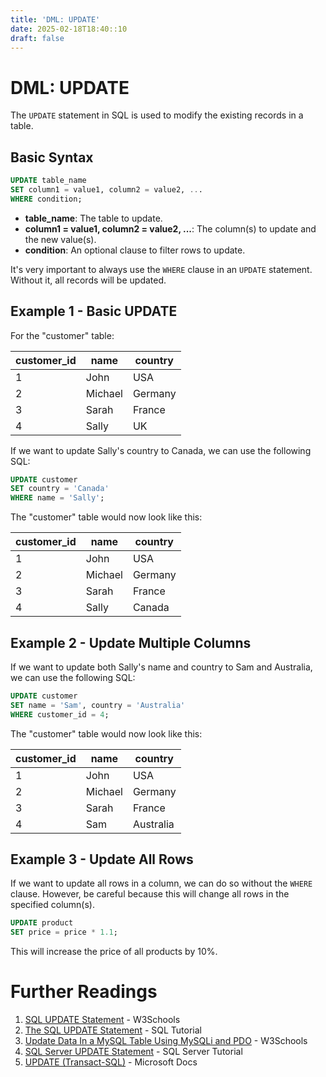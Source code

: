 ```yaml
---
title: 'DML: UPDATE'
date: 2025-02-18T18:40::10
draft: false
---
```


# DML: UPDATE

The `UPDATE` statement in SQL is used to modify the existing records in a table.

## Basic Syntax

```sql
UPDATE table_name
SET column1 = value1, column2 = value2, ...
WHERE condition;
```

- **table_name**: The table to update.
- **column1 = value1, column2 = value2, ...**: The column(s) to update and the new value(s).
- **condition**: An optional clause to filter rows to update.

It's very important to always use the `WHERE` clause in an `UPDATE` statement. Without it, all records will be updated.

## Example 1 - Basic UPDATE

For the "customer" table:

| customer_id | name    | country |
| ----------- | ------- | ------- |
| 1           | John    | USA     |
| 2           | Michael | Germany |
| 3           | Sarah   | France  |
| 4           | Sally   | UK      |

If we want to update Sally's country to Canada, we can use the following SQL:

```sql
UPDATE customer
SET country = 'Canada'
WHERE name = 'Sally';
```

The "customer" table would now look like this:

| customer_id | name    | country |
| ----------- | ------- | ------- |
| 1           | John    | USA     |
| 2           | Michael | Germany |
| 3           | Sarah   | France  |
| 4           | Sally   | Canada  |

## Example 2 - Update Multiple Columns

If we want to update both Sally's name and country to Sam and Australia, we can use the following SQL:

```sql
UPDATE customer
SET name = 'Sam', country = 'Australia'
WHERE customer_id = 4;
```

The "customer" table would now look like this:

| customer_id | name    | country   |
| ----------- | ------- | --------- |
| 1           | John    | USA       |
| 2           | Michael | Germany   |
| 3           | Sarah   | France    |
| 4           | Sam     | Australia |

## Example 3 - Update All Rows

If we want to update all rows in a column, we can do so without the `WHERE` clause. However, be careful because this will change all rows in the specified column(s).

```sql
UPDATE product
SET price = price * 1.1;
```

This will increase the price of all products by 10%.

# Further Readings

1. [SQL UPDATE Statement](https://www.w3schools.com/sql/sql_update.asp) - W3Schools
2. [The SQL UPDATE Statement](https://www.sqltutorial.org/sql-update/) - SQL Tutorial
3. [Update Data In a MySQL Table Using MySQLi and PDO](https://www.w3schools.com/sql/sql_update.asp) - W3Schools
4. [SQL Server UPDATE Statement](https://www.sqlservertutorial.net/sql-server-basics/sql-server-update/) - SQL Server Tutorial
5. [UPDATE (Transact-SQL)](https://docs.microsoft.com/en-us/sql/t-sql/queries/update-transact-sql?view=sql-server-ver15) - Microsoft Docs
